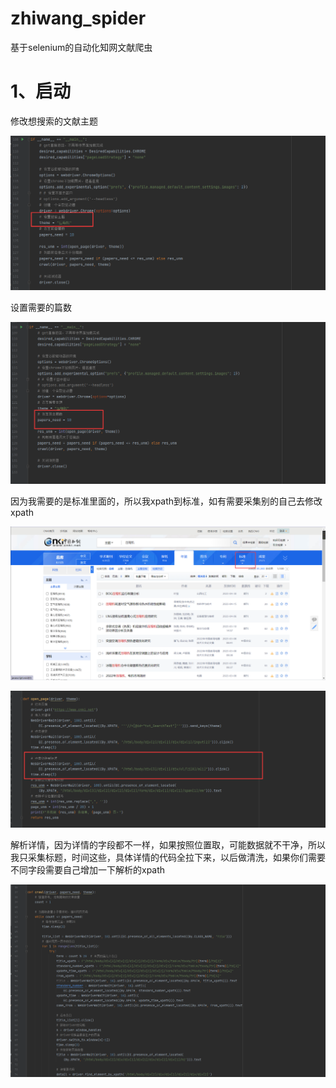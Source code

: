 # zhiwang_spider
基于selenium的自动化知网文献爬虫

# 1、启动

修改想搜索的文献主题

![](./img/1.png)

设置需要的篇数

![image-20230512170214035](./img/2.png)

因为我需要的是标准里面的，所以我xpath到标准，如有需要采集别的自己去修改xpath

![image-20230512170214035](./img/4.png)

![image-20230512170214035](./img/3.png)

解析详情，因为详情的字段都不一样，如果按照位置取，可能数据就不干净，所以我只采集标题，时间这些，具体详情的代码全拉下来，以后做清洗，如果你们需要不同字段需要自己增加一下解析的xpath

![image-20230512170214035](./img/5.png)
